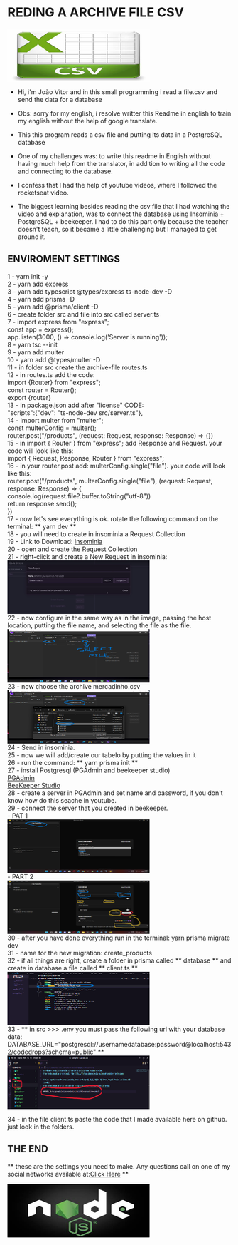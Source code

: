 # REDING A ARCHIVE FILE CSV 

<img align="center" alt="arquivo csv" height="120" width="320" src="./img/csvimg.jfif">

-   Hi, i'm João Vitor and in this small programming i read a file.csv and send the data for a database

*   Obs: sorry for my english, i resolve writter this Readme in english to train my english without the help of google translate.

-   This this program reads a csv file and putting its data in a PostgreSQL database

-   One of my challenges was: to write this readme in English without having much help from the translator, in addition to writing all the code and connecting to the database.
-   I confess that I had the help of youtube videos, where I followed the rocketseat video.

-   The biggest learning besides reading the csv file that I had watching the video and explanation, was to connect the database using Insominia + PostgreSQL + beekeeper. I had to do this part only because the teacher doesn't teach, so it became a little challenging but I managed to get around it.


## ENVIROMENT SETTINGS

1 - yarn init -y <br>
2 - yarn add express<br>
3 - yarn add typescript @types/express ts-node-dev -D<br>
4 - yarn add prisma -D<br>
5 - yarn add @prisma/client -D<br>
6 - create folder src and file into src called server.ts<br>
7 - import express from "express";<br>
    const app = express();<br>
    app.listen(3000, () => console.log('Server is running'));<br>
8 - yarn tsc --init<br>
9 - yarn add multer<br>
10 - yarn add @types/multer -D<br>
11 - in folder src create the archive-file routes.ts<br>
12 - in routes.ts add the code:<br>
    import {Router} from "express";<br>
    const router = Router();<br>
    export {router}<br>
13 - in package.json add after "license" CODE:<br>
    "scripts":{"dev": "ts-node-dev src/server.ts"},<br>
14 - import multer from "multer";<br>
     const multerConfig = multer();<br>
     router.post("/products", (request: Request, response: Response) => {})<br>
15 - in import { Router  } from "express"; add Response and Request. your code will look like this:<br>
     import { Request, Response, Router  } from "express";<br>
16 - in your router.post add: multerConfig.single("file"). your code will look like this:<br>
    router.post("/products", multerConfig.single("file"), (request: Request, response: Response) => {<br>
    console.log(request.file?.buffer.toString("utf-8"))<br>
    return response.send();<br>
})<br>
17 - now let's see everything is ok. rotate the following command on the terminal: ** yarn dev **<br>
18 - you will need to create in insominia a Request Collection<br>
19 - Link to Download: <a href="https://insomnia.rest/download">Insominia</a><br>
20 - open and create the Request Collection<br>
21 - right-click and create a New Request in insominia:<br>
    <img align="center" alt="CREATE REQUEST COLLECTION" height="120" width="320" src="./img/newrequest.png"><br>
22 - now configure in the same way as in the image, passing the host location, putting the file name, and selecting the file as the file.<br>
    <img align="center" alt="config file" height="120" width="320" src="./img/confgnewrequest.png"><br>
23 - now choose the archive mercadinho.csv<br>
    <img align="center" alt="choosing archive file" height="120" width="320" src="./img/choosearchive.png"><br>
24 - Send in insominia.<br>
25 - now we will add/create our tabelo by putting the values in it<br>
26 - run the command: ** yarn prisma init **<br>
27 - install Postgresql (PGAdmin and beekeeper studio)<br>
     <a href="https://www.postgresql.org/download/">PGAdmin</a><br>
      <a href="https://www.beekeeperstudio.io/download/?ext=exe&arch=&type=installer">BeeKeeper Studio</a><br>
28 - create a server in PGAdmin and set name and password, if you don't know how do this seache in youtube.<br>
29 - connect the server that you created in beekeeper.<br>
    - PAT 1<br>
    <img align="center" alt="beekeeper config 1" height="120" width="320" src="./img/beekeeper1.png"><br>
    - PART 2<br>
    <img align="center" alt="beekeeper config 2" height="120" width="320" src="./img/beekeeper2.png"><br>
30 - after you have done everything run in the terminal: yarn prisma migrate dev<br>
31 - name for the new migration: create_products<br>
32 - if all things are right, create a folder in prisma called ** database ** and create in database a file called ** client.ts **<br>
    <img align="center" alt="choosing archive file" height="120" width="320" src="./img/createfolderprisma.png"><br>
33 - ** in src >>> .env you must pass the following url with your database data: DATABASE_URL="postgresql://usernamedatabase:password@localhost:5432/codedrops?schema=public" **
<img align="center" alt="add rota in .env" height="120" width="320" src="./img/rotainenv.png"><br>

34 - in the file client.ts paste the code that I made available here on github. just look in the folders.<br>

## THE END<br>

** these are the settings you need to make. Any questions call on one of my social networks available at:<a href="https://github.com/JoaoVitorML-BR?tab=overview&from=2022-01-01&to=2022-01-31">Click Here</a> **<br>

<img align="center" alt="Node.JS" height="120" width="320" src="./img/nodejs.jfif"><br>
